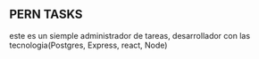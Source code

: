 ## PERN TASKS   

este es un siemple administrador de tareas, desarrollador con las tecnologia(Postgres, Express, react, Node)